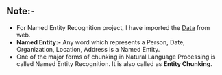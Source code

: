 ## Note:-
  * For Named Entity Recognition project, I have imported the [Data](https://www.gutenberg.org/files/65567/65567-0.txt) from web.
  * **Named Entity:-** Any word which represents a Person, Date, Organization, Location, Address is a Named Entity.
  * One of the major forms of chunking in Natural Language Processing is called Named Entity Recognition. It is also called as **Entity Chunking**.
